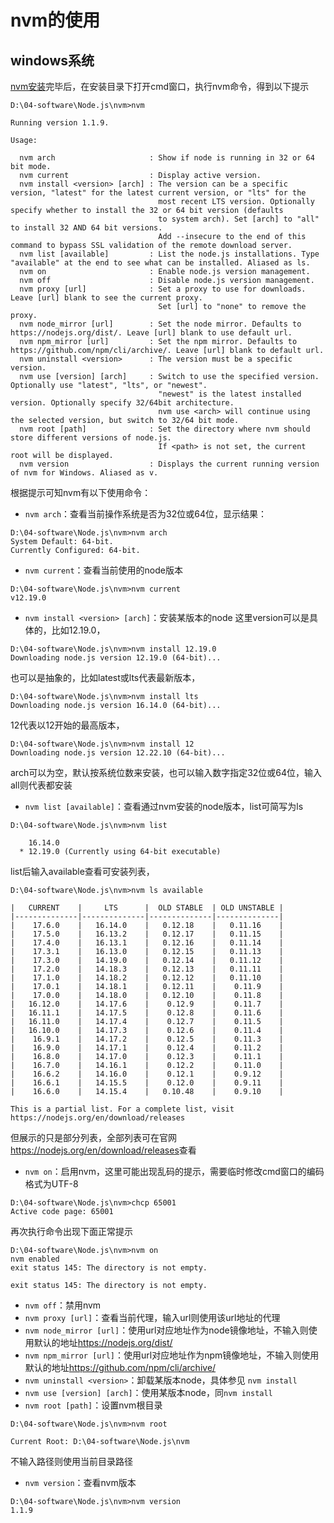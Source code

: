# nvm的使用

## windows系统

[nvm安装](../01-install/nvm.md)完毕后，在安装目录下打开cmd窗口，执行nvm命令，得到以下提示

```dos
D:\04-software\Node.js\nvm>nvm

Running version 1.1.9.

Usage:

  nvm arch                     : Show if node is running in 32 or 64 bit mode.
  nvm current                  : Display active version.
  nvm install <version> [arch] : The version can be a specific version, "latest" for the latest current version, or "lts" for the
                                 most recent LTS version. Optionally specify whether to install the 32 or 64 bit version (defaults
                                 to system arch). Set [arch] to "all" to install 32 AND 64 bit versions.
                                 Add --insecure to the end of this command to bypass SSL validation of the remote download server.
  nvm list [available]         : List the node.js installations. Type "available" at the end to see what can be installed. Aliased as ls.
  nvm on                       : Enable node.js version management.
  nvm off                      : Disable node.js version management.
  nvm proxy [url]              : Set a proxy to use for downloads. Leave [url] blank to see the current proxy.
                                 Set [url] to "none" to remove the proxy.
  nvm node_mirror [url]        : Set the node mirror. Defaults to https://nodejs.org/dist/. Leave [url] blank to use default url.
  nvm npm_mirror [url]         : Set the npm mirror. Defaults to https://github.com/npm/cli/archive/. Leave [url] blank to default url.
  nvm uninstall <version>      : The version must be a specific version.
  nvm use [version] [arch]     : Switch to use the specified version. Optionally use "latest", "lts", or "newest".
                                 "newest" is the latest installed version. Optionally specify 32/64bit architecture.
                                 nvm use <arch> will continue using the selected version, but switch to 32/64 bit mode.
  nvm root [path]              : Set the directory where nvm should store different versions of node.js.
                                 If <path> is not set, the current root will be displayed.
  nvm version                  : Displays the current running version of nvm for Windows. Aliased as v.
```

根据提示可知nvm有以下使用命令：

- `nvm arch`：查看当前操作系统是否为32位或64位，显示结果：

```dos
D:\04-software\Node.js\nvm>nvm arch
System Default: 64-bit.
Currently Configured: 64-bit.
```

- `nvm current`：查看当前使用的node版本

```dos
D:\04-software\Node.js\nvm>nvm current
v12.19.0
```

- `nvm install <version> [arch]`：安装某版本的node
  这里version可以是具体的，比如12.19.0，

```dos
D:\04-software\Node.js\nvm>nvm install 12.19.0
Downloading node.js version 12.19.0 (64-bit)...
```

  也可以是抽象的，比如latest或lts代表最新版本，

```dos
D:\04-software\Node.js\nvm>nvm install lts
Downloading node.js version 16.14.0 (64-bit)...
```

12代表以12开始的最高版本，

```dos
D:\04-software\Node.js\nvm>nvm install 12
Downloading node.js version 12.22.10 (64-bit)...
```

arch可以为空，默认按系统位数来安装，也可以输入数字指定32位或64位，输入all则代表都安装

- `nvm list [available]`：查看通过nvm安装的node版本，list可简写为ls

```dos
D:\04-software\Node.js\nvm>nvm list

    16.14.0
  * 12.19.0 (Currently using 64-bit executable)
```

  list后输入available查看可安装列表，

  ```dos
  D:\04-software\Node.js\nvm>nvm ls available

|   CURRENT    |     LTS      |  OLD STABLE  | OLD UNSTABLE |
|--------------|--------------|--------------|--------------|
|    17.6.0    |   16.14.0    |   0.12.18    |   0.11.16    |
|    17.5.0    |   16.13.2    |   0.12.17    |   0.11.15    |
|    17.4.0    |   16.13.1    |   0.12.16    |   0.11.14    |
|    17.3.1    |   16.13.0    |   0.12.15    |   0.11.13    |
|    17.3.0    |   14.19.0    |   0.12.14    |   0.11.12    |
|    17.2.0    |   14.18.3    |   0.12.13    |   0.11.11    |
|    17.1.0    |   14.18.2    |   0.12.12    |   0.11.10    |
|    17.0.1    |   14.18.1    |   0.12.11    |    0.11.9    |
|    17.0.0    |   14.18.0    |   0.12.10    |    0.11.8    |
|   16.12.0    |   14.17.6    |    0.12.9    |    0.11.7    |
|   16.11.1    |   14.17.5    |    0.12.8    |    0.11.6    |
|   16.11.0    |   14.17.4    |    0.12.7    |    0.11.5    |
|   16.10.0    |   14.17.3    |    0.12.6    |    0.11.4    |
|    16.9.1    |   14.17.2    |    0.12.5    |    0.11.3    |
|    16.9.0    |   14.17.1    |    0.12.4    |    0.11.2    |
|    16.8.0    |   14.17.0    |    0.12.3    |    0.11.1    |
|    16.7.0    |   14.16.1    |    0.12.2    |    0.11.0    |
|    16.6.2    |   14.16.0    |    0.12.1    |    0.9.12    |
|    16.6.1    |   14.15.5    |    0.12.0    |    0.9.11    |
|    16.6.0    |   14.15.4    |   0.10.48    |    0.9.10    |

This is a partial list. For a complete list, visit https://nodejs.org/en/download/releases
  ```

  但展示的只是部分列表，全部列表可在官网<https://nodejs.org/en/download/releases>查看

- `nvm on`：启用nvm，这里可能出现乱码的提示，需要临时修改cmd窗口的编码格式为UTF-8

```dos
D:\04-software\Node.js\nvm>chcp 65001
Active code page: 65001
```

再次执行命令出现下面正常提示

```dos
D:\04-software\Node.js\nvm>nvm on
nvm enabled
exit status 145: The directory is not empty.

exit status 145: The directory is not empty.
```

- `nvm off`：禁用nvm
- `nvm proxy [url]`：查看当前代理，输入url则使用该url地址的代理
- `nvm node_mirror [url]`：使用url对应地址作为node镜像地址，不输入则使用默认的地址<https://nodejs.org/dist/>
- `nvm npm_mirror [url]`：使用url对应地址作为npm镜像地址，不输入则使用默认的地址<https://github.com/npm/cli/archive/>
- `nvm uninstall <version>`：卸载某版本node，具体参见 `nvm install`
- `nvm use [version] [arch]`：使用某版本node，同`nvm install`
- `nvm root [path]`：设置nvm根目录

```dos
D:\04-software\Node.js\nvm>nvm root

Current Root: D:\04-software\Node.js\nvm
```

不输入路径则使用当前目录路径

- `nvm version`：查看nvm版本

```dos
D:\04-software\Node.js\nvm>nvm version
1.1.9
```
